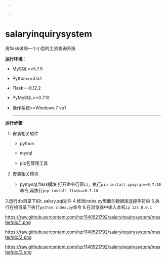 ```yaml
---

---
```


# salaryinquirysystem
用flask做的一个小型的工资查询系统

**运行环境**：

+ MySQL==5.7.9

+ Python==3.6.1

+ Flask==0.12.2

+ PyMySQL==0.7.10

+ 操作系统==Windows 7 sp1

  ****

**运行步骤**

1. 安装相关软件

   + python

   + mysql

   + pip包管理工具
2. 安装相关模块
   + pymysql,flask模块
      打开命令行窗口，执行`pip install pymysql==0.7.10`命令,再执行`pip install flask==0.7.10`
      ​

3.运行db目录下的t_salary.sql文件
4.修改index.py里面的数据库连接字符串
5.执行在根目录下执行`python index.py`命令
6.在浏览器中输入本机`ip 127.0.0.1`

https://raw.githubusercontent.com/hzr1140521792/salaryinquirysystem/master/pic/1.png

https://raw.githubusercontent.com/hzr1140521792/salaryinquirysystem/master/pic/2.png

https://raw.githubusercontent.com/hzr1140521792/salaryinquirysystem/master/pic/3.png